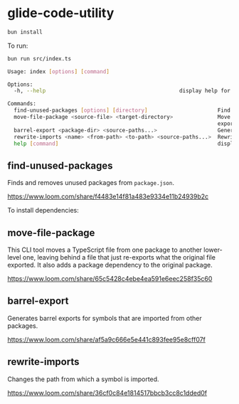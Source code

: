 # glide-code-utility

```bash
bun install
```

To run:

```bash
bun run src/index.ts

Usage: index [options] [command]

Options:
  -h, --help                                          display help for command

Commands:
  find-unused-packages [options] [directory]                      Find unused packages in a project directory
  move-file-package <source-file> <target-directory>              Move a file to a package directory and update its
                                                                  exports
  barrel-export <package-dir> <source-paths...>                   Generate a barrel export for a package
  rewrite-imports <name> <from-path> <to-path> <source-paths...>  Rewrite import paths in a project
  help [command]                                                  display help for command
```

## find-unused-packages

Finds and removes unused packages from `package.json`.

https://www.loom.com/share/f4483e14f81a483e9334e11b24939b2c

To install dependencies:

## move-file-package

This CLI tool moves a TypeScript file from one package to another lower-level
one, leaving behind a file that just re-exports what the original file
exported. It also adds a package dependency to the original package.

https://www.loom.com/share/65c5428c4ebe4ea591e6eec258f35c60

## barrel-export

Generates barrel exports for symbols that are imported from other packages.

https://www.loom.com/share/af5a9c666e5e441c893fee95e8cff07f

## rewrite-imports

Changes the path from which a symbol is imported.

https://www.loom.com/share/36cf0c84e1814517bbcb3cc8c1dded0f

